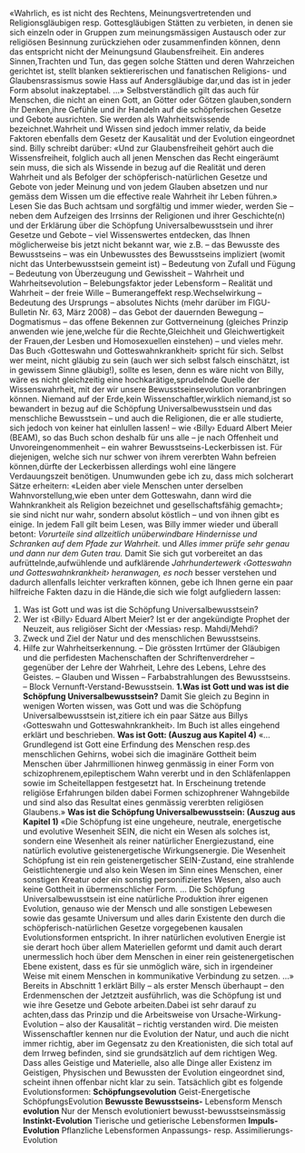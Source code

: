 «Wahrlich, es ist nicht des Rechtens, Meinungsvertretenden und Religionsgläubigen resp. Gottesgläubigen Stätten zu verbieten, in denen sie sich einzeln oder in Gruppen zum meinungsmässigen Austausch oder zur religiösen Besinnung zurückziehen oder zusammenfinden können, denn das entspricht nicht der Meinungsund Glaubensfreiheit. Ein anderes Sinnen,Trachten und Tun, das gegen solche Stätten und deren Wahrzeichen gerichtet ist, stellt blanken sektiererischen und fanatischen Religions- und Glaubensrassismus sowie Hass auf Andersgläubige dar,und das ist in jeder Form absolut inakzeptabel. …» Selbstverständlich gilt das auch für Menschen, die nicht an einen Gott, an Götter oder Götzen glauben,sondern ihr Denken,ihre Gefühle und ihr Handeln auf die schöpferischen Gesetze und Gebote ausrichten. Sie werden als Wahrheitswissende bezeichnet.Wahrheit und Wissen sind jedoch immer relativ, da beide Faktoren ebenfalls dem Gesetz der Kausalität und der Evolution eingeordnet sind.
Billy schreibt darüber: «Und zur Glaubensfreiheit gehört auch die Wissensfreiheit, folglich auch all jenen Menschen das Recht eingeräumt sein muss, die sich als Wissende in bezug auf die Realität und deren Wahrheit und als Befolger der schöpferisch-natürlichen Gesetze und Gebote von jeder Meinung und von jedem Glauben absetzen und nur gemäss dem Wissen um die effective reale Wahrheit ihr Leben führen.» Lesen Sie das Buch achtsam und sorgfältig und immer wieder, werden Sie – neben dem Aufzeigen des Irrsinns der Religionen und ihrer Geschichte(n) und der Erklärung über die Schöpfung Universalbewusstsein und ihrer Gesetze und Gebote – viel Wissenswertes entdecken, das Ihnen möglicherweise bis jetzt nicht bekannt war, wie z.B.
– das Bewusste des Bewusstseins – was ein Unbewusstes des Bewusstseins impliziert (womit nicht das Unterbewusstsein gemeint ist) – Bedeutung von Zufall und Fügung – Bedeutung von Überzeugung und Gewissheit – Wahrheit und Wahrheitsevolution – Belebungsfaktor jeder Lebensform – Realität und Wahrheit – der freie Wille – Bumerangeffekt resp.Wechselwirkung – Bedeutung des Ursprungs – absolutes Nichts (mehr darüber im FIGU-Bulletin Nr. 63, März 2008) – das Gebot der dauernden Bewegung – Dogmatismus – das offene Bekennen zur Gottverneinung (gleiches Prinzip anwenden wie jene,welche für die Rechte,Gleichheit und Gleichwertigkeit der Frauen,der Lesben und Homosexuellen einstehen) – und vieles mehr.
Das Buch ‹Gotteswahn und Gotteswahnkrankheit› spricht für sich. Selbst wer meint, nicht gläubig zu sein (auch wer sich selbst falsch einschätzt, ist in gewissem Sinne gläubig!), sollte es lesen, denn es wäre nicht von Billy, wäre es nicht gleichzeitig eine hochkarätige,sprudelnde Quelle der Wissenswahrheit, mit der wir unsere Bewusstseinsevolution voranbringen können. Niemand auf der Erde,kein Wissenschaftler,wirklich niemand,ist so bewandert in bezug auf die Schöpfung Universalbewusstsein und das menschliche Bewusstsein – und auch die Religionen, die er alle studierte, sich jedoch von keiner hat einlullen lassen! – wie ‹Billy› Eduard Albert Meier (BEAM), so das Buch schon deshalb für uns alle – je nach Offenheit und Unvoreingenommenheit – ein wahrer Bewusstseins-Leckerbissen ist. Für diejenigen, welche sich nur schwer von ihrem vererbten Wahn befreien können,dürfte der Leckerbissen allerdings wohl eine längere Verdauungszeit benötigen.
Unumwunden gebe ich zu, dass mich solcherart Sätze erheitern: «Leiden aber viele Menschen unter derselben Wahnvorstellung,wie eben unter dem Gotteswahn, dann wird die Wahnkrankheit als Religion bezeichnet und gesellschaftsfähig gemacht»; sie sind nicht nur wahr, sondern absolut köstlich – und von ihnen gibt es einige.
In jedem Fall gilt beim Lesen, was Billy immer wieder und überall betont: _Vorurteile sind allzeitlich unüberwindbare Hindernisse und Schranken_ _auf dem Pfade zur Wahrheit._ und _Alles immer prüfe sehr genau_ _und dann nur dem Guten trau._ Damit Sie sich gut vorbereitet an das aufrüttelnde,aufwühlende und aufklärende _Jahrhundertewerk ‹Gotteswahn und Gotteswahnkrankheit› heranwagen, es noch_ besser verstehen und dadurch allenfalls leichter verkraften können, gebe ich Ihnen gerne ein paar hilfreiche Fakten dazu in die Hände,die sich wie folgt aufgliedern lassen:
1. Was ist Gott und was ist die Schöpfung Universalbewusstsein?
2. Wer ist ‹Billy› Eduard Albert Meier? Ist er der angekündigte Prophet der Neuzeit, aus religiöser Sicht der ‹Messias› resp. Mahdi/Mehdi?
3. Zweck und Ziel der Natur und des menschlichen Bewusstseins.
4. Hilfe zur Wahrheitserkennung. – Die grössten Irrtümer der Gläubigen und die perfidesten Machenschaften der Schriftenverdreher – gegenüber der Lehre der Wahrheit, Lehre des Lebens, Lehre des Geistes. – Glauben und Wissen – Farbabstrahlungen des Bewusstseins. – Block Vernunft-Verstand-Bewusstsein.
**1.Was ist Gott und was ist die Schöpfung Universalbewusstsein?**
Damit Sie gleich zu Beginn in wenigen Worten wissen, was Gott und was die Schöpfung Universalbewusstsein ist,zitiere ich ein paar Sätze aus Billys ‹Gotteswahn und Gotteswahnkrankheit›. Im Buch ist alles eingehend erklärt und beschrieben.
**Was ist Gott: (Auszug aus Kapitel 4)**
«… Grundlegend ist Gott eine Erfindung des Menschen resp.des menschlichen Gehirns, wobei sich die imaginäre Gottheit beim Menschen über Jahrmillionen hinweg genmässig in einer Form von schizophrenem,epileptischem Wahn vererbt und in den Schläfenlappen sowie im Scheitellappen festgesetzt hat. In Erscheinung tretende religiöse Erfahrungen bilden dabei Formen schizophrener Wahngebilde und sind also das Resultat eines genmässig vererbten religiösen Glaubens.»
**Was ist die Schöpfung Universalbewusstsein: (Auszug aus Kapitel 1)**
«Die Schöpfung ist eine ungeheure, neutrale, energetische und evolutive Wesenheit SEIN, die nicht ein Wesen als solches ist, sondern eine Wesenheit als reiner natürlicher Energiezustand, eine natürlich evolutive geistenergetische Wirkungsenergie. Die Wesenheit Schöpfung ist ein rein geistenergetischer SEIN-Zustand, eine strahlende Geistlichtenergie und also kein Wesen im Sinn eines Menschen, einer sonstigen Kreatur oder ein sonstig personifiziertes Wesen, also auch keine Gottheit in übermenschlicher Form. … Die Schöpfung Universalbewusstsein ist eine natürliche Produktion ihrer eigenen Evolution, genauso wie der Mensch und alle sonstigen Lebewesen sowie das gesamte Universum und alles darin Existente den durch die schöpferisch-natürlichen Gesetze vorgegebenen kausalen Evolutionsformen entspricht. In ihrer natürlichen evolutiven Energie ist sie derart hoch über allem Materiellen geformt und damit auch derart unermesslich hoch über dem Menschen in einer rein geistenergetischen Ebene existent, dass es für sie unmöglich wäre, sich in irgendeiner Weise mit einem Menschen in kommunikative Verbindung zu setzen. …» Bereits in Abschnitt 1 erklärt Billy – als erster Mensch überhaupt – den Erdenmenschen der Jetztzeit ausführlich, was die Schöpfung ist und wie ihre Gesetze und Gebote arbeiten.Dabei ist sehr darauf zu achten,dass das Prinzip und die Arbeitsweise von Ursache-Wirkung-Evolution – also der Kausalität – richtig verstanden wird. Die meisten Wissenschaftler kennen nur die Evolution der Natur, und auch die nicht immer richtig, aber im Gegensatz zu den Kreationisten, die sich total auf dem Irrweg befinden, sind sie grundsätzlich auf dem richtigen Weg. Dass alles Geistige und Materielle, also alle Dinge aller Existenz im Geistigen, Physischen und Bewussten der Evolution eingeordnet sind, scheint ihnen offenbar nicht klar zu sein. Tatsächlich gibt es folgende Evolutionsformen:
**Schöpfungsevolution** Geist-Energetische SchöpfungsEvolution
**Bewusste Bewusstseins-** Lebensform Mensch
**evolution** Nur der Mensch evolutioniert bewusst-bewusstseinsmässig
**Instinkt-Evolution** Tierische und getierische Lebensformen
**Impuls-Evolution** Pflanzliche Lebensformen
Anpassungs- resp. Assimilierungs-Evolution